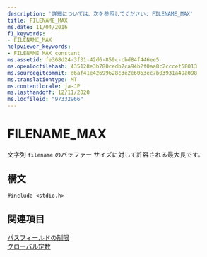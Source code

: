 ```yaml
---
description: '詳細については、次を参照してください: FILENAME_MAX'
title: FILENAME_MAX
ms.date: 11/04/2016
f1_keywords:
- FILENAME_MAX
helpviewer_keywords:
- FILENAME_MAX constant
ms.assetid: fe368d24-3f31-42d6-859c-cbd84f446ee5
ms.openlocfilehash: 435128e3b780cedb7ca94b2f0aa8c2cccef58013
ms.sourcegitcommit: d6af41e42699628c3e2e6063ec7b03931a49a098
ms.translationtype: MT
ms.contentlocale: ja-JP
ms.lasthandoff: 12/11/2020
ms.locfileid: "97332966"
---
```

# <a name="filename_max"></a>FILENAME_MAX

文字列 `filename` のバッファー サイズに対して許容される最大長です。

## <a name="syntax"></a>構文

```
#include <stdio.h>
```

## <a name="see-also"></a>関連項目

[パスフィールドの制限](../c-runtime-library/path-field-limits.md)<br/>
[グローバル定数](../c-runtime-library/global-constants.md)
